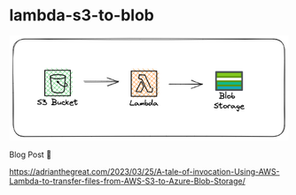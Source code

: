 # lambda-s3-to-blob

![](/s3lambdablob.png)


Blog Post 📝

https://adrianthegreat.com/2023/03/25/A-tale-of-invocation-Using-AWS-Lambda-to-transfer-files-from-AWS-S3-to-Azure-Blob-Storage/